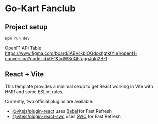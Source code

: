 # Go-Kart Fanclub


## Project setup
```bash
npm run dev
```

OpenF1 API Table
https://www.figma.com/board/iABVokbIOGdoxhgtktYIe1/openf1-conversion?node-id=0-1&t=lWSdQPfuggJqlq2B-1


## React + Vite

This template provides a minimal setup to get React working in Vite with HMR and some ESLint rules.

Currently, two official plugins are available:

- [@vitejs/plugin-react](https://github.com/vitejs/vite-plugin-react/blob/main/packages/plugin-react/README.md) uses [Babel](https://babeljs.io/) for Fast Refresh
- [@vitejs/plugin-react-swc](https://github.com/vitejs/vite-plugin-react-swc) uses [SWC](https://swc.rs/) for Fast Refresh

